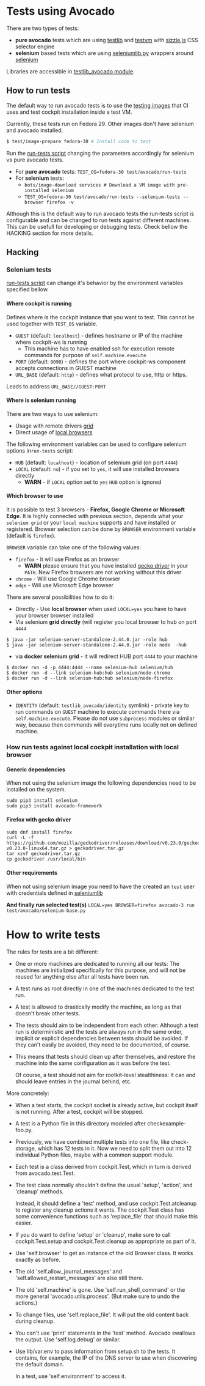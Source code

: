 # Tests using Avocado

There are two types of tests:
 - **pure avocado** tests which are using [testlib](https://github.com/cockpit-project/cockpit/blob/master/test/common/testlib.py) and [testvm](https://github.com/cockpit-project/cockpit/blob/master/bots/machine/testvm.py) with [sizzle.js](https://www.npmjs.com/package/sizzle) CSS selector engine
 - **selenium** based tests which are using [seleniumlib.py](https://github.com/cockpit-project/cockpit/blob/master/test/avocado/testlib_avocado/seleniumlib.py) wrappers around [selenium](https://www.seleniumhq.org/)

Libraries are accessible in [testlib_avocado module](./testlib_avocado).

## How to run tests

The default way to run avocado tests is to use the [testing images](https://github.com/cockpit-project/cockpit/blob/master/bots/images/) that CI uses and test cockpit installation inside a test VM.

Currently, these tests run on Fedora 29. Other images don't have selenium and
avocado installed.

``` bash
$ test/image-prepare fedora-30 # Install code to test
```

Run the [run-tests script](https://github.com/cockpit-project/cockpit/blob/master/test/avocado/run-tests) changing the parameters accordingly for selenium vs pure avocado tests.

- For **pure avocado** tests: ``TEST_OS=fedora-30 test/avocado/run-tests``
- For **selenium** tests:
  - ``bots/image-download services # Download a VM image with pre-installed selenium``
  - ``TEST_OS=fedora-30 test/avocado/run-tests --selenium-tests --browser firefox -v``
 
Although this is the default way to run avocado tests the run-tests script is configurable and can be changed to run tests against different machines. This can be usefull for developing or debugging tests. Check bellow the HACKING section for more details.

## Hacking

### Selenium tests
[run-tests script](https://github.com/cockpit-project/cockpit/blob/master/test/avocado/run-tests) can change it's behavior by the environment variables specified bellow.

#### Where cockpit is running
Defines where is the cockpit instance that you want to test. This cannot be used together with ``TEST_OS`` variable.

 - ``GUEST`` (default: ``localhost``) - defines hostname or IP of the machine where cockpit-ws is running
   - This machine has to have enabled ssh for execution remote commands for purpose of ``self.machine.execute``
 - ``PORT`` (default: ``9090``) - defines the port where cockpit-ws component accepts connections in GUEST machine
 - ``URL_BASE`` (default: ``http``) - defines what protocol to use, http or https.

Leads to address ``URL_BASE//GUEST:PORT``

#### Where is selenium running
There are two ways to use selenium:
- Usage with remote drivers [grid](https://github.com/SeleniumHQ/selenium/wiki/Grid2)
- Direct usage of [local browsers](https://selenium-python.readthedocs.io/getting-started.html#using-selenium-to-write-tests)

The following environment variables can be used to configure selenium options in``run-tests`` script:
- ``HUB`` (default: ``localhost``) - location of selenium grid (on port ``4444``)
- ``LOCAL`` (default: ``no``) - if you set to ``yes``, it will use installed browsers directly
   - **WARN** - if ``LOCAL`` option set to ``yes`` ``HUB`` option is ignored

#### Which browser to use
It is possible to test 3 browsers - **Firefox, Google Chrome or Microsoft Edge**.
It is highly connected with previous section, depends what your `selenium grid` or your `local machine` supports and have installed or registered.
Browser selection can be done by ``BROWSER`` environment variable (default is ``firefox``).

``BROWSER`` variable can take one of the following values:
 - ``firefox`` - it will use Firefox as an browser
   - **WARN** please ensure that you have installed [gecko driver](https://github.com/mozilla/geckodriver) in your ``PATH``.
  New Firefox browsers are not working without this driver
 - ``chrome`` - Will use Google Chrome browser
 - ``edge`` - Will use Microsoft Edge browser

There are several possibilities how to do it:
 - Directly - Use **local browser** when used ``LOCAL=yes`` you have to have your browser browser installed
 - Via selenium **grid directly** (will register you local browser to hub on port ``4444``
```
$ java -jar selenium-server-standalone-2.44.0.jar -role hub
$ java -jar selenium-server-standalone-2.44.0.jar -role node  -hub
```
 - via **docker selenium grid** - it will redirect HUB port ``4444`` to your machine
```
$ docker run -d -p 4444:4444 --name selenium-hub selenium/hub
$ docker run -d --link selenium-hub:hub selenium/node-chrome
$ docker run -d --link selenium-hub:hub selenium/node-firefox
```

#### Other options
 - ``IDENTITY`` (default: ``testlib_avocado/identity`` symlink) - private key to run commands on ``GUEST`` machine to execute commands there via ``self.machine.execute``. Please do not use ``subprocess`` modules or similar way, because then commands will everytime runs locally not on defined machine.

### How run tests against local cockpit installation with local browser

#### Generic dependencies
When not using the selenium image the following dependencies need to be installed on the system.
```
sudo pip3 install selenium
sudo pip3 install avocado-framework
```

#### Firefox with gecko driver
```
sudo dnf install firefox
curl -L -f https://github.com/mozilla/geckodriver/releases/download/v0.23.0/geckodriver-v0.23.0-linux64.tar.gz > geckodriver.tar.gz
tar xzvf geckodriver.tar.gz
cp geckodriver /usr/local/bin
```

#### Other requirements
When not using selenium image you need to have the created an ``test`` user with credentials defined in [seleniumlib](https://github.com/cockpit-project/cockpit/blob/master/test/avocado/testlib_avocado/seleniumlib.py#L40)


**And finally run selected test(s)** ``LOCAL=yes BROWSER=firefox avocado-3 run test/avocado/selenium-base.py``


# How to write tests
The rules for tests are a bit different:

 * One or more machines are dedicated to running all our tests: The
   machines are initialized specifically for this purpose, and will
   not be reused for anything else after all tests have been run.

 * A test runs as root directly in one of the machines dedicated to
   the test run.

 * A test is allowed to drastically modify the machine, as long as
   that doesn't break other tests.

 * The tests should aim to be independent from each other: Although a
   test run is deterministic and the tests are always run in the same
   order, implicit or explicit dependencies between tests should be
   avoided.  If they can't easily be avoided, they need to be
   documented, of course.

 * This means that tests should clean up after themselves, and restore
   the machine into the same configuration as it was before the test.

   Of course, a test should not aim for rootkit-level stealthiness: It
   can and should leave entries in the journal behind, etc.

More concretely:

 * When a test starts, the cockpit socket is already active, but
   cockpit itself is not running.  After a test, cockpit will be
   stopped.

 * A test is a Python file in this directory modeled after
   checkexample-foo.py.

 * Previously, we have combined multiple tests into one file, like
   check-storage, which has 12 tests in it.  Now we need to split them
   out into 12 individual Python files, maybe with a common support
   module.

 * Each test is a class derived from cockpit.Test, which in turn is
   derived from avocado.test.Test.

 * The test class normally shouldn't define the usual 'setup',
   'action', and 'cleanup' methods.

   Instead, it should define a 'test' method, and use
   cockpit.Test.atcleanup to register any cleanup actions it wants.
   The cockpit.Test class has some convenience functions such as
   'replace_file' that should make this easier.

 * If you do want to define 'setup' or 'cleanup', make sure to call
   cockpit.Test.setup and cockpit.Test.cleanup as appropriate as part
   of it.

 * Use 'self.browser' to get an instance of the old Browser class.  It
   works exactly as before.

 * The old 'self.allow_journal_messages' and
   'self.allowed_restart_messages' are also still there.

 * The old 'self.machine' is gone.  Use 'self.run_shell_command' or
   the more general 'avocado.utils.process'.  (But make sure to undo
   the actions.)

 * To change files, use 'self.replace_file'.  It will put the old
   content back during cleanup.

 * You can't use 'print' statements in the 'test' method.  Avocado
   swallows the output.  Use 'self.log.debug' or similar.

 * Use lib/var.env to pass information from setup.sh to the tests.  It
   contains, for example, the IP of the DNS server to use when
   discovering the default domain.

   In a test, use 'self.environment' to access it.
